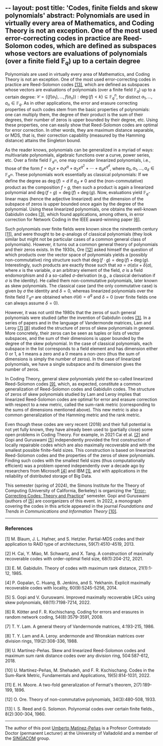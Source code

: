 --
layout: post
title: 'Codes, finite fields and skew polynomials'
abstract: Polynomials are used in virtually every area of Mathematics, and Coding Theory is not an exception. One of the most used error-correcting codes in practice are Reed-Solomon codes, which are defined as subspaces whose vectors are evaluations of polynomials (over a finite field $\mathbb{F}_q$) up to a certain degree
--

Polynomials are used in virtually every area of Mathematics, and Coding Theory is not an exception. One of the most used error-correcting codes in practice are Reed-Solomon codes [[13]](#reed-solomon), which are defined as subspaces whose vectors are evaluations of polynomials (over a finite field $\mathbb{F}_q$) up to a certain degree: $\mathcal{C} = \{ (f(a_1),\ldots, f(a_n)) : \deg(f) < k \} \subseteq \mathbb{F}_q^n$, for distinct $a_1, \ldots, a_n \in \mathbb{F}_q$. As in other applications, the error and erasure correcting properties of such codes stem from the basic properties of polynomials: one can multiply them, the degree of their product is the sum of their degrees, their number of zeros is upper bounded by their degree, etc. Using these properties, one can easily show that Reed-Solomon codes are optimal for error correction. In other words, they are maximum distance separable, or MDS, that is, their correction capability (measured by the Hamming distance) attains the Singleton bound.

As the reader knows, polynomials can be generalized in a myriad of ways: multivariate polynomials, algebraic functions over a curve, power series, etc. Over a finite field $\mathbb{F}_{q^m}$, one may consider linearized polynomials, i.e., those of the form $f = a_0x + a_1x^q + a_2x^{q^2} + \cdots + a_d x^{q^d}$, where $a_0,a_1, \ldots, a_d \in \mathbb{F}_{q^m}$. These polynomials work essentially as classical polynomials: If we define the degree as $\deg(f) = d$ if $a_d \neq 0$ and the (non-commutative) product as the composition $f \circ g$, then such a product is again a linearized polynomial and $\deg(f \circ g) = \deg(f) + \deg(g)$. Now, evaluations yield $\mathbb{F}_q$-linear maps (hence the adjective linearized) and the dimension of the subspace of zeros is upper bounded once again by the degree of the polynomial. Using these linearized polynomials, one obtains the well-known Gabidulin codes [[3]](#gabitulin), which found applications, among others, in error correction for Network Coding in the IEEE award-winning paper [[6]](#kschischang).

Such polynomials over finite fields were known since the nineteenth century [[11]](#moore), and were thought to be $q$-analogs of classical polynomials (they look similar but might not be particular cases of a common general class of polynomials). However, it turns out a common general theory of polynomials and their zeros exists. In the 1930s, Ore [[12]](#ore) asked himself the question of which products over the vector space of polynomials yields a (possibly non-commutative) ring structure such that $\deg(f \cdot g) = \deg(f) + \deg(g)$. Interestingly, such products are exactly those such that $x a = \sigma(a) x + \delta(a)$, where $x$ is the variable, $a$ an arbitrary element of the field, $\sigma$ is a field endomorphism and $\delta$ a so-called $\sigma$-derivation (e.g., a classical derivation if $\sigma$ is the identity). He called them non-commutative polynomials, later known as skew polynomials. The classical case (and the only commutative case) is given by $\sigma$ the identity and $\delta = 0$, whereas linearized polynomials over the finite field $\mathbb{F}_{q^m}$ are obtained when $\sigma(a) = a^q$ and $\delta = 0$ (over finite fields one can always assume $\delta = 0$).

However, it was not until the 1980s that the zeros of such general polynomials were studied (after the invention of Gabidulin codes [[3]](#gabitulin). In a series of papers and in the language of Vandermonde matrices, Lam and Leroy [[7]](#lam) [[8]](#lam-leroy) studied the structure of zeros of skew polynomials in general. More concretely, their zeros can be seen as tuples or lists of vector subspaces, and the sum of their dimensions is upper bounded by the degree of the skew polynomial. In the case of classical polynomials, each subspace in the list corresponds to a field element and has dimension either $0$ or $1$, a $1$ means a zero and a $0$ means a non-zero (thus the sum of dimensions is simply the number of zeros). In the case of linearized polynomials, we have a single subspace and its dimension gives the number of zeros.

In Coding Theory, general skew polynomials yield the so-called linearized Reed-Solomon codes [[9]](#linearizedRS), which, as expected, constitute a common generalization of Reed-Solomon codes and Gabidulin codes. The structure of zeros of skew polynomials studied by Lam and Leroy implies that linearized Reed-Solomon codes are optimal for error and erasure correction with respect to a new metric, called the sum-rank metric (corresponding to the sums of dimensions mentioned above). This new metric is also a common generalization of the Hamming metric and the rank metric.

Even though these codes are very recent (2018) and their full potential is not yet fully known, they have already been used to (partially close) some open problems in Coding Theory. For example, in 2021 Cai et al. [[2]](#cai-MR) and Gopi and Guruswami [[5]](#gopi-MR) independently provided the first construction of locally repairable codes which are also maximally recoverable and with the smallest possible finite-field sizes. This construction is based on linearized Reed-Solomon codes and the properties of the zeros of skew polynomials. Finding such codes with the smallest field sizes (thus computationally efficient) was a problem opened independently over a decade ago by researchers from Microsoft [[4]](#gopalan-MR) and IBM [[1]](#blaum-RAID), and with applications in the reliability of distributed storage of Big Data.

This semester (spring of 2024), the Simons Institute for the Theory of Computing (University of California, Berkeley) is organizing the "[Error-Correcting Codes: Theory and Practice](https://simons.berkeley.edu/programs/error-correcting-codes-theory-practice)" semester. Gopi and Guruswami (authors of [[5]](#gopi-MR) are coorganizers of this event. In 2022, a monograph covering the codes in this article appeared in the journal *Foundations and Trends in Communications and Information Theory* [[10]](#fnt).

---

### References

<a id="blaum-RAID">[1]</a> M. Blaum, J. L. Hafner, and S. Hetzler. Partial-MDS codes and their application to RAID type of architectures, 59(7):4510-4519, 2013.

<a id="cai-MR">[2]</a> H. Cai, Y. Miao, M. Schwartz, and X. Tang. A construction of maximally recoverable codes with order-optimal field size, 68(1):204-212, 2021.

<a id="gabidulin">[3]</a> E. M. Gabidulin. Theory of codes with maximum rank distance,
21(1):1-12, 1985.

<a id="gopalan-MR">[4]</a> P. Gopalan, C. Huang, B. Jenkins, and S. Yekhanin. Explicit maximally recoverable codes with locality, 60(9):5245-5256, 2014.

<a id="gopi-MR">[5]</a> S. Gopi and V. Guruswami. Improved maximally recoverable LRCs using skew polynomials, 68(11):7198-7214, 2022.

<a id="kschischang">[6]</a> R. Kötter and F. R. Kschischang. Coding for errors and erasures in random network coding, 54(8):3579-3591, 2008.

<a id="lam">[7]</a> T. Y. Lam. A general theory of Vandermonde matrices, 4:193-215, 1986.

<a id="lam-leroy">[8]</a> T. Y. Lam and A. Leroy. andermonde and Wronskian matrices over division rings, 119(2):308-336, 1988.

<a id="linearizedRS">[9]</a> U. Martínez-Peñas. Skew and linearized Reed-Solomon codes and maximum sum rank distance codes over any division ring, 504:587-612, 2018.

<a id="fnt">[10]</a> U. Martínez-Peñas, M. Shehadeh, and F. R. Kschischang. Codes in the Sum-Rank Metric, Fundamentals and Applications, 19(5):814-1031, 2022.

<a id="moore">[11]</a> E. H. Moore. A two-fold generalization of Fermat's theorem, 2(7):189-199, 1896.

<a id="ore">[12]</a> O. Ore. Theory of non-commutative polynomials, 34(3):480-508, 1933.

<a id="reed-solomon">[13]</a> I. S. Reed and G. Solomon. Polynomial codes over certain finite fields., 8(2):300-304, 1960.

---

The author of this post [Umberto Matínez-Peñas](https://portaldelaciencia.uva.es/investigadores/199621/detalle) is a Profesor Contratado Doctor (permanent Lecturer) at the University of Valladolid and a member of the [SINGACOM](https://portaldelaciencia.uva.es/grupos/10914/detalle) group.